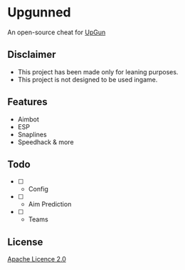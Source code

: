 # Upgunned

An open-source cheat for [UpGun](https://store.steampowered.com/app/1575870/UpGun/?l=french)





## Disclaimer

- This project has been made only for leaning purposes.
- This project is not designed to be used ingame.
## Features

- Aimbot
- ESP
- Snaplines
- Speedhack & more
## Todo

- [ ] - Config
- [ ] - Aim Prediction 
- [ ] - Teams
## License

[Apache Licence 2.0](https://www.apache.org/licenses/LICENSE-2.0)

